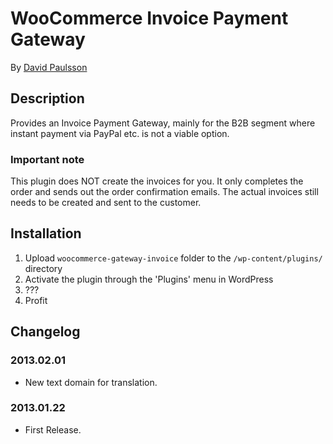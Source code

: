 # WooCommerce Invoice Payment Gateway
By [David Paulsson](http://davidpaulsson.se/ "David Paulsson")

## Description
Provides an Invoice Payment Gateway, mainly for the B2B segment where instant payment via PayPal etc. is not a viable option.

### Important note
This plugin does NOT create the invoices for you. It only completes the order and sends out the order confirmation emails. The actual invoices still needs to be created and sent to the customer.

## Installation
1. Upload `woocommerce-gateway-invoice` folder to the `/wp-content/plugins/` directory
2. Activate the plugin through the 'Plugins' menu in WordPress
3. ???
4. Profit

## Changelog

### 2013.02.01
* New text domain for translation.

### 2013.01.22
* First Release.
